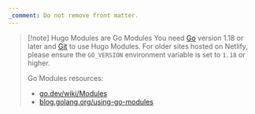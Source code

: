 ```yaml
---
_comment: Do not remove front matter.
---
```


> [!note] Hugo Modules are Go Modules
> You need [Go] version 1.18 or later and [Git] to use Hugo Modules. For older sites hosted on Netlify, please ensure the `GO_VERSION` environment variable is set to `1.18` or higher.
>
> Go Modules resources:
> - [go.dev/wiki/Modules](https://go.dev/wiki/Modules)
> - [blog.golang.org/using-go-modules](https://go.dev/blog/using-go-modules)

[Git]: https://git-scm.com/book/en/v2/Getting-Started-Installing-Git
[Go]: https://go.dev/doc/install
